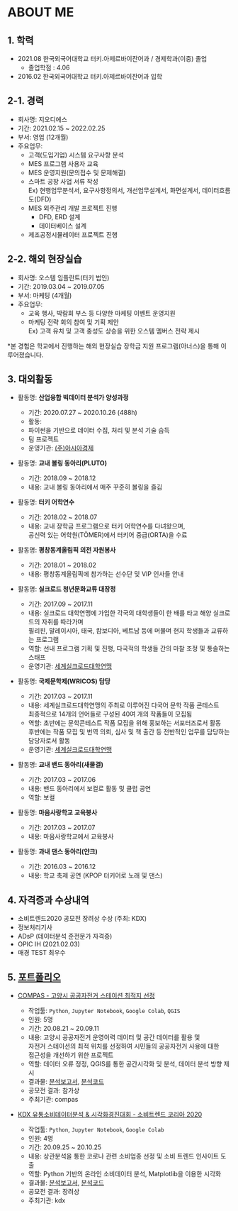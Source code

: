 # ABOUT ME


## 1. 학력
- 2021.08 한국외국어대학교 터키.아제르바이잔어과 / 경제학과(이중) 졸업
  + 졸업학점 : 4.06
- 2016.02 한국외국어대학교 터키.아제르바이잔어과 입학

## 2-1. 경력
- 회사명: 지오디에스
- 기간: 2021.02.15 ~ 2022.02.25
- 부서: 영업 (12개월)
- 주요업무: 
  + 고객(도입기업) 시스템 요구사항 분석
  + MES 프로그램 사용자 교육
  + MES 운영지원(문의접수 및 문제해결)
  + 스마트 공장 사업 서류 작성  
    Ex) 현행업무분석서, 요구사항정의서, 개선업무설계서, 화면설계서, 데이터흐름도(DFD)
  + MES 외주관리 개발 프로젝트 진행
    + DFD, ERD 설계
    + 데이터베이스 설계
  + 제조공정시뮬레이터 프로젝트 진행

## 2-2. 해외 현장실습
- 회사명: 오스템 임플란트(터키 법인)
- 기간: 2019.03.04 ~ 2019.07.05
- 부서: 마케팅 (4개월)
- 주요업무: 
  + 교육 행사, 박람회 부스 등 다양한 마케팅 이벤트 운영지원
  + 마케팅 전략 회의 참여 및 기획 제안  
    Ex) 고객 유치 및 고객 충성도 상승을 위한 오스템 멤버스 전략 제시

*본 경험은 학교에서 진행하는 해외 현장실습 장학금 지원 프로그램(아너스)을 통해 이루어졌습니다.

## 3. 대외활동
- 활동명: **산업융합 빅데이터 분석가 양성과정**
  + 기간: 2020.07.27 ~ 2020.10.26 (488h)
  + 활동: 
   + 파이썬을 기반으로 데이터 수집, 처리 및 분석 기술 습득
   + 팀 프로젝트
  + 운영기관: [(주)아시아경제](https://asiaehr.modoo.at/)
  
- 활동명: **교내 볼링 동아리(PLUTO)**
  + 기간: 2018.09 ~ 2018.12
  + 내용: 교내 볼링 동아리에서 매주 꾸준히 볼링을 즐김
  
- 활동명: **터키 어학연수**
  + 기간: 2018.02 ~ 2018.07
  + 내용: 교내 장학금 프로그램으로 터키 어학연수를 다녀왔으며,  
  공신력 있는 어학원(TÖMER)에서 터키어 중급(ORTA)을 수료
 
- 활동명: **평창동계올림픽 의전 자원봉사**
  + 기간: 2018.01 ~ 2018.02
  + 내용: 평창동계올림픽에 참가하는 선수단 및 VIP 인사들 안내
  
- 활동명: **실크로드 청년문화교류 대장정**
  + 기간: 2017.09 ~ 2017.11
  + 내용: 실크로드 대학연맹에 가입한 각국의 대학생들이 한 배를 타고 해양 실크로드의 자취를 따라가며  
  필리핀, 말레이시아, 태국, 캄보디아, 베트남 등에 머물며 현지 학생들과 교류하는 프로그램
  + 역할: 선내 프로그램 기획 및 진행, 다국적의 학생들 간의 마찰 조정 및 통솔하는 스태프
  + 운영기관: [세계실크로드대학연맹](http://www.sun-silkroadia.org/)
  
- 활동명: **국제문학제(WRICOS) 담당**
  + 기간: 2017.03 ~ 2017.11
  + 내용: 세계실크로드대학연맹의 주최로 이루어진 다국어 문학 작품 콘테스트  
  최종적으로 14개의 언어들로 구성된 40여 개의 작품들이 모집됨
  + 역할: 초반에는 문학콘테스트 작품 모집을 위해 홍보하는 서포터즈로서 활동  
  후반에는 작품 모집 및 번역 의뢰, 심사 및 책 출간 등 전반적인 업무를 담당하는 담당자로서 활동
  + 운영기관: [세계실크로드대학연맹](http://www.sun-silkroadia.org/)
 
- 활동명: **교내 밴드 동아리(새물결)**
  + 기간: 2017.03 ~ 2017.06
  + 내용: 밴드 동아리에서 보컬로 활동 및 클럽 공연
  + 역할: 보컬
  
- 활동명: **마음사랑학교 교육봉사**
  + 기간: 2017.03 ~ 2017.07
  + 내용: 마음사랑학교에서 교육봉사
 
- 활동명: **과내 댄스 동아리(얀크)**
  + 기간: 2016.03 ~ 2016.12
  + 내용: 학교 축제 공연 (KPOP 터키어로 노래 및 댄스)

## 4. 자격증과 수상내역
- 소비트렌드2020 공모전 장려상 수상 (주최: KDX) 
- 정보처리기사
- ADsP (데이터분석 준전문가 자격증)
- OPIC IH (2021.02.03)
- 매경 TEST 최우수

## 5. [포트폴리오](https://github.com/hanna-joo/)
- [COMPAS - 고양시 공공자전거 스테이션 최적지 선정](https://github.com/hanna-joo/contest/tree/master/Goyang_Public_Bicycle_Station)
  + 작업툴: `Python`, `Jupyter Notebook`, `Google Colab`, `QGIS`
  + 인원: 5명
  + 기간: 20.08.21 ~ 20.09.11
  + 내용: 고양시 공공자전거 운영이력 데이터 및 공간 데이터를 활용 및  
  자전거 스테이션의 최적 위치를 선정하여 시민들의 공공자전거 사용에 대한  
  접근성을 개선하기 위한 프로젝트
  + 역할: 데이터 오류 정정, QGIS를 통한 공간시각화 및 분석, 데이터 분석 방향 제시 
  + 결과물: [분석보고서](https://github.com/hanna-joo/project/blob/master/Goyang_Public_Bicycle_Station/%ED%94%BC%ED%94%84%ED%8B%B4%EC%9D%84%ED%83%84%EB%AC%B8%EB%8F%8C%EC%9D%B4_final_report.pdf), [분석코드](https://github.com/hanna-joo/project/blob/master/Goyang_Public_Bicycle_Station/%ED%94%BC%ED%94%84%ED%8B%B4%EC%9D%84%ED%83%84%EB%AC%B8%EB%8F%8C%EC%9D%B4_final_code.ipynb)
  + 공모전 결과: 참가상
  + 주최기관: compas


- [KDX 유통소비데이터분석 & 시각화경진대회 - 소비트렌드 코리아 2020](https://github.com/hanna-joo/project/tree/master/Consumption_Trends_2020)
  + 작업툴: `Python`, `Jupyter Notebook`, `Google Colab`
  + 인원: 4명
  + 기간: 20.09.25 ~ 20.10.25
  + 내용: 상관분석을 통한 코로나 관련 소비업종 선정 및 소비 트렌드 인사이트 도출
  + 역할: Python 기반의 온라인 소비데이터 분석, Matplotlib을 이용한 시각화
  + 결과물: [분석보고서](4위), [분석코드](https://github.com/hanna-joo/project/blob/master/Consumption_Trends_2020/final_analysis.ipynb)
  + 공모전 결과: 장려상
  + 주최기관: kdx
